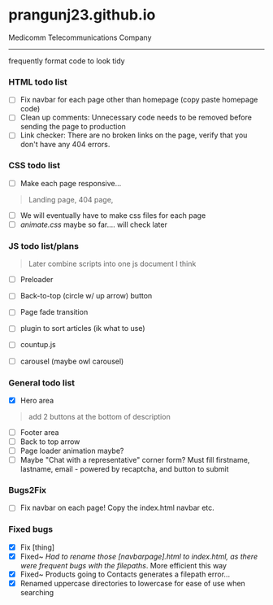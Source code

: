 # prangunj23.github.io
Medicomm Telecommunications Company

---
frequently format code to look tidy

### HTML todo list

- [ ] Fix navbar for each page other than homepage (copy paste homepage code)
- [ ] Clean up comments: Unnecessary code needs to be removed before sending the page to production
- [ ] Link checker: There are no broken links on the page, verify that you don't have any 404 errors.

### CSS todo list
- [ ] Make each page responsive...
> Landing page, 404 page,
- [ ] We will eventually have to make css files for each page
- [ ] *animate.css* maybe so far.... will check later

### JS todo list/plans
> Later combine scripts into one js document I think
- [ ] Preloader
- [ ] Back-to-top (circle w/ up arrow) button
- [ ] Page fade transition
- [ ] plugin to sort articles (ik what to use)
- [ ] countup.js
- [ ] carousel (maybe owl carousel)


### General todo list

- [x] Hero area
> add 2 buttons at the bottom of description
- [ ] Footer area 
- [ ] Back to top arrow
- [ ] Page loader animation maybe?
- [ ] Maybe "Chat with a representative" corner form? Must fill firstname, lastname, email - powered by recaptcha, and button to submit

### Bugs2Fix 

- [ ] Fix navbar on each page! Copy the index.html navbar etc.

### Fixed bugs
- [x] Fix [thing]
- [x] Fixed~ <i>Had to rename those [navbarpage].html to index.html, as there were frequent bugs with the filepaths</i>. More efficient this way
- [x] Fixed~ Products going to Contacts generates a filepath error...
- [x] Renamed uppercase directories to lowercase for ease of use when searching
